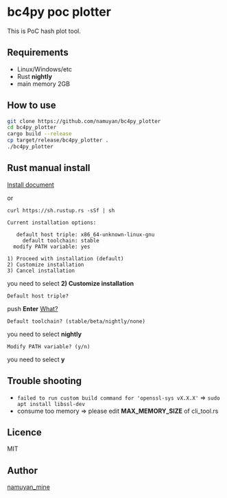 bc4py poc plotter
====
This is PoC hash plot tool.

Requirements
----
* Linux/Windows/etc
* Rust **nightly**
* main memory 2GB

How to use
----
```bash
git clone https://github.com/namuyan/bc4py_plotter
cd bc4py_plotter
cargo build --release
cp target/release/bc4py_plotter .
./bc4py_plotter
```

Rust manual install
----
[Install document](https://forge.rust-lang.org/other-installation-methods.html#more-rustup)

or

`curl https://sh.rustup.rs -sSf | sh`
```text
Current installation options:
 
   default host triple: x86_64-unknown-linux-gnu
     default toolchain: stable
  modify PATH variable: yes
 
1) Proceed with installation (default)
2) Customize installation
3) Cancel installation
```
you need to select **2) Customize installation**

```text
Default host triple?
```
push **Enter** [What?](https://stackoverflow.com/questions/49368232/what-is-a-default-host-triple-in-rust)

```text
Default toolchain? (stable/beta/nightly/none)
```
you need to select **nightly**

```text
Modify PATH variable? (y/n)
```
you need to select **y**

Trouble shooting
----
* `failed to run custom build command for 'openssl-sys vX.X.X'` => `sudo apt install libssl-dev`
* consume too memory => please edit **MAX_MEMORY_SIZE** of cli_tool.rs

Licence
----
MIT

Author
----
[namuyan_mine](http://twitter.com/namuyan_mine)
